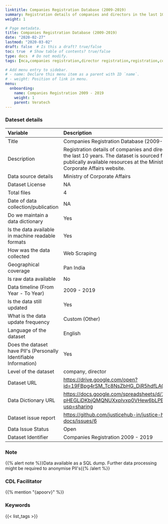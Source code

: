```yaml
---
linktitle: Companies Registration Database (2009-2019)
summary: Registration details of companies and directors in the last 10 years. The dataset is sourced from publically available resources at the Ministry of Corporate Affairs website.
weight: 1

# Page metadata.
title: Companies Registration Database (2009-2019)
date: "2020-02-27"
lastmod: "2020-03-02"
draft: false  # Is this a draft? true/false
toc: true  # Show table of contents? true/false
type: docs  # Do not modify.
tags: [mca,companies registration,director registration,registration,companies]

# Add menu entry to sidebar.
# - name: Declare this menu item as a parent with ID `name`.
# - weight: Position of link in menu.
menu:
  onboarding:
    name: Companies Registration 2009 - 2019
    weight: 1
    parent: Veratech
---
```

### Dateset details
|Variable                                                          |Description                                                                                                                                                                    |
|:-----------------------------------------------------------------|:------------------------------------------------------------------------------------------------------------------------------------------------------------------------------|
|Title                                                             |Companies Registration Database (2009-2019)                                                                                                                                    |
|Description                                                       |Registration details of companies and directors in the last 10 years. The dataset is sourced from publically available resources at the Ministry of Corporate Affairs website. |
|Data source details                                               |Ministry of Corporate Affairs                                                                                                                                                  |
|Dataset License                                                   |NA                                                                                                                                                                             |
|Total files                                                       |4                                                                                                                                                                              |
|Date of data collection/publication                               |NA                                                                                                                                                                             |
|Do we maintain a data dictionary                                  |Yes                                                                                                                                                                            |
|Is the data available in machine readable formats                 |Yes                                                                                                                                                                            |
|How was the data collected                                        |Web Scraping                                                                                                                                                                   |
|Geographical coverage                                             |Pan India                                                                                                                                                                      |
|Is raw data available                                             |No                                                                                                                                                                             |
|Data timeline (From Year - To Year)                               |2009 - 2019                                                                                                                                                                    |
|Is the data still updated                                         |Yes                                                                                                                                                                            |
|What is the data update frequency                                 |Custom (Other)                                                                                                                                                                 |
|Language of the dataset                                           |English                                                                                                                                                                        |
|Does the dataset have PII's (Personally Identifiable Information) |Yes                                                                                                                                                                            |
|Level of the dataset                                              |company, director                                                                                                                                                              |
|Dataset URL                                                       |https://drive.google.com/open?id=19FBpg4rSM_Tc8NsZbHG_DiR5hdfLAOiC                                                                                                             |
|Data Dictionary URL                                               |https://docs.google.com/spreadsheets/d/1sdbGZgr-pHEGLiDKbjQMQNUXxpIvxp0VHew6bLPErOk/edit?usp=sharing                                                                           |
|Dataset issue report                                              |https://github.com/justicehub-in/justice-hub-docs/issues/6                                                                                                                     |
|Data Issue Status                                                 |Open                                                                                                                                                                           |
|Dataset Identifier                                                |Companies Registration 2009 - 2019                                                                                                                                             |


### Note
{{% alert note %}}Data available as a SQL dump. Further data processing might be required to anonymise PII's{{% /alert %}}
### CDL Facilitator
{{% mention "{apoorv}" %}}
### Keywords
{{< list_tags >}}

